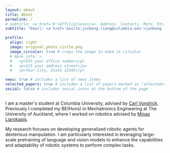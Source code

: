 ```yaml
---
layout: about
title: About
permalink: /
# subtitle: <a href='#'>Affiliations</a>. Address. Contacts. Moto. Etc.
subtitle: "Email: <a href='mailto:junbang.liang@columbia.edu'>junbang [dot] liang [at] columbia.edu</a>"

profile:
  align: right
  image: original_photo_circle.png
  image_circular: true # crops the image to make it circular
  # more_info: >
  #   <p>555 your office number</p>
  #   <p>123 your address street</p>
  #   <p>Your City, State 12345</p>

news: true # includes a list of news items
selected_papers: true # includes a list of papers marked as "selected={true}"
social: false # includes social icons at the bottom of the page
---
```


I am a master's student at Columbia University, advised by [Carl Vondrick](https://www.cs.columbia.edu/~vondrick/). Previously I completed my BE(Hons) in Mechatronics Engineering at The University of Auckland, where I worked on robotics advised by [Minas Liarokapis](https://minasliarokapis.com/).

My research focuses on developing generalized robotic agents for dexterious manipulation. I am particularly interested in leveraging large-scale pretraining of language and vision models to enhance the capabilities and adaptability of robotic systems to perform complex tasks.



<!-- Write your biography here. Tell the world about yourself. Link to your favorite [subreddit](http://reddit.com). You can put a picture in, too. The code is already in, just name your picture `prof_pic.jpg` and put it in the `img/` folder.

Put your address / P.O. box / other info right below your picture. You can also disable any of these elements by editing `profile` property of the YAML header of your `_pages/about.md`. Edit `_bibliography/papers.bib` and Jekyll will render your [publications page](/al-folio/publications/) automatically.

Link to your social media connections, too. This theme is set up to use [Font Awesome icons](https://fontawesome.com/) and [Academicons](https://jpswalsh.github.io/academicons/), like the ones below. Add your Facebook, Twitter, LinkedIn, Google Scholar, or just disable all of them. -->
